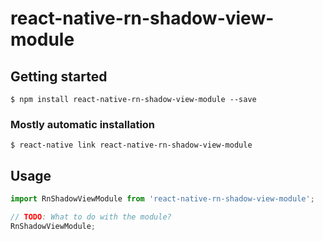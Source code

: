 # react-native-rn-shadow-view-module

## Getting started

`$ npm install react-native-rn-shadow-view-module --save`

### Mostly automatic installation

`$ react-native link react-native-rn-shadow-view-module`

## Usage
```javascript
import RnShadowViewModule from 'react-native-rn-shadow-view-module';

// TODO: What to do with the module?
RnShadowViewModule;
```
